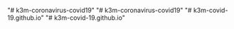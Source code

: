 "# k3m-coronavirus-covid19" 
"# k3m-coronavirus-covid19" 
"# k3m-covid-19.github.io" 
"# k3m-covid-19.github.io" 
